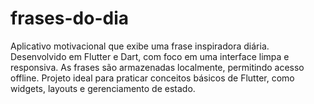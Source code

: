 # frases-do-dia
Aplicativo motivacional que exibe uma frase inspiradora diária. Desenvolvido em Flutter e Dart, com foco em uma interface limpa e responsiva. As frases são armazenadas localmente, permitindo acesso offline. Projeto ideal para praticar conceitos básicos de Flutter, como widgets, layouts e gerenciamento de estado.
